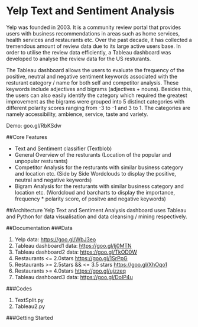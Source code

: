 # Yelp Text and Sentiment Analysis

Yelp was founded in 2003. It is a community review portal that provides users with business recommendations in areas such as home services, health services and restaurants etc. Over the past decade, it has collected a tremendous amount of review data due to its large active users base. In order to utilise the review data efficiently, a Tableau dashboard was developed to analyse the review data for the US resturants. 

The Tableau dashboard allows the users to evaluate the frequency of the positive, neutral and negative sentiment keywords associated with the resturant category / name for both self and competitor analysis. These keywords include adjectives and bigrams (adjectives + nouns). Besides this, the users can also easily identify the category which required the greatest improvement as the bigrams were grouped into 5 distinct categories with different polarity scores ranging from -3 to -1 and 3 to 1. The categories are namely accessibility, ambience, service, taste and variety. 

Demo: goo.gl/RbKSdw

##Core Features 
- Text and Sentiment classifier (Textblob)
- General Overview of the resturants (Location of the popular and unpopular resturants)
- Competitor Analysis for the resturants with similar business category and location etc. (Side by Side Wordclouds to display the positive, neutral and negative keywords)
- Bigram Analysis for the resturants with similar business category and location etc. (Wordcloud and barcharts to display the importance, frequency * polarity score, of positve and negative keywords) 

##Architecture
Yelp Text and Sentiment Analysis dashboard uses Tableau and Python for data visualisation and data cleansing / mining respectively.

##Documentation
###Data
1. Yelp data: https://goo.gl/WbJ3eo
2. Tableau dashboard1 data: https://goo.gl/Ij0MTN
3. Tableau dashboard2 data: https://goo.gl/TkOD0W
4. Restaurants <= 2.0stars https://goo.gl/1SrPpG
5. Restaurants >= 2.5stars && <= 3.5 stars https://goo.gl/XhOqo1
6. Restaurants >= 4.0stars https://goo.gl/ujzzeq
7. Tableau dashboard3 data: https://goo.gl/DoIP4u


###Codes
1. TextSplit.py
2. Tableau2.py 

###Getting Started


